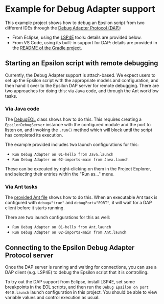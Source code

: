 # Example for Debug Adapter support

This example project shows how to debug an Epsilon script from two different IDEs through the [Debug Adapter Protocol (DAP)](https://microsoft.github.io/debug-adapter-protocol/):

* From Eclipse, using the [LSP4E](https://github.com/eclipse/lsp4e) tools: details are provided below.
* From VS Code, using its built-in support for DAP: details are provided in the [README of the Gradle project](epsilon/README.md).

## Starting an Epsilon script with remote debugging

Currently, the Debug Adapter support is attach-based.
We expect users to set up the Epsilon script with the appropriate models and configuration, and then hand it over to the Epsilon DAP server for remote debugging.
There are two approaches for doing this: via Java code, and through the Ant workflow tasks.

### Via Java code

The [DebugEOL](src/org/eclipse/epsilon/examples/eol/dap/DebugEOL.java) class shows how to do this.
This requires creating a `EpsilonDebugServer` instance with the configured module and the port to listen on, and invoking the `.run()` method which will block until the script has completed its execution.

The example provided includes two launch configurations for this:

* `Run Debug Adapter on 01-hello from Java.launch`
* `Run Debug Adapter on 02-imports-main from Java.launch`

These can be executed by right-clicking on them in the Project Explorer, and selecting their entries within the "Run as..." menu.

### Via Ant tasks

The [provided Ant file](build.xml) shows how to do this.
When an executable Ant task is configured with `debug="true"` and `debugPort="PORT"`, it will wait for a DAP client before it starts running.

There are two launch configurations for this as well:

* `Run Debug Adapter on 01-hello from Ant.launch`
* `Run Debug Adapter on 02-imports-main from Ant.launch`

## Connecting to the Epsilon Debug Adapter Protocol server 

Once the DAP server is running and waiting for connections, you can use a DAP client (e.g. LSP4E) to debug the Epsilon script that it is controlling.

To try out the DAP support from Eclipse, install LSP4E, set some breakpoints in the EOL scripts, and then run the `Debug Epsilon on port 4040.launch` launch configuration in this project.
You should be able to view variable values and control execution as usual.